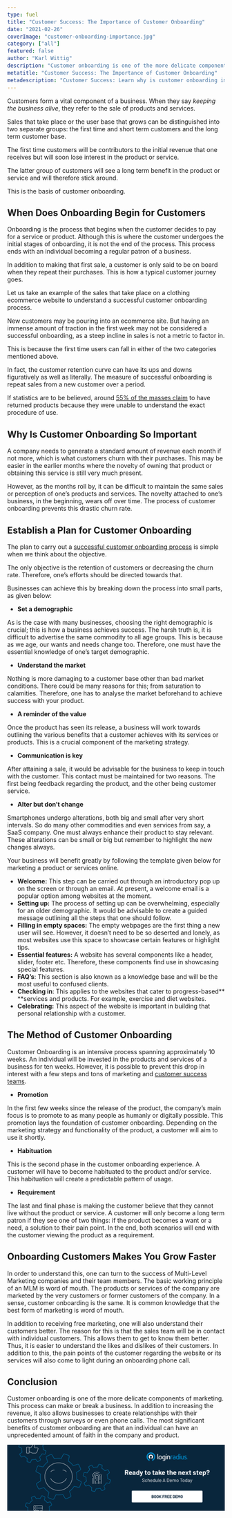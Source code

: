```yaml
---
type: fuel
title: "Customer Success: The Importance of Customer Onboarding"
date: "2021-02-26"
coverImage: "customer-onboarding-importance.jpg"
category: ["all"]
featured: false
author: "Karl Wittig"
description: "Customer onboarding is one of the more delicate components of marketing. This process can make or break a business. In addition to increasing the revenue, it also allows businesses to create relationships with their customers."
metatitle: "Customer Success: The Importance of Customer Onboarding"
metadescription: "Customer Success: Learn why is customer onboarding important to the success of a business. Ultimate guide to carrying out a successful customer onboarding process."
---
```


Customers form a vital component of a business. When they say _keeping the business alive_, they refer to the sale of products and services. 

Sales that take place or the user base that grows can be distinguished into two separate groups: the first time and short term customers and the long term customer base. 

The first time customers will be contributors to the initial revenue that one receives but will soon lose interest in the product or service. 

The latter group of customers will see a long term benefit in the product or service and will therefore stick around. 

This is the basis of customer onboarding. 


## When Does Onboarding Begin for Customers 

Onboarding is the process that begins when the customer decides to pay for a service or product. Although this is where the customer undergoes the initial stages of onboarding, it is not the end of the process. This process ends with an individual becoming a regular patron of a business. 

In addition to making that first sale, a customer is only said to be on board when they repeat their purchases. This is how a typical customer journey goes.

Let us take an example of the sales that take place on a clothing ecommerce website to understand a successful customer onboarding process.

New customers may be pouring into an ecommerce site. But having an immense amount of traction in the first week may not be considered a successful onboarding, as a steep incline in sales is not a metric to factor in. 

This is because the first time users can fall in either of the two categories mentioned above. 

In fact, the customer retention curve can have its ups and downs figuratively as well as literally. The measure of successful onboarding is repeat sales from a new customer over a period. 

If statistics are to be believed, around [55% of the masses claim](https://www.wyzowl.com/customer-onboarding-statistics/) to have returned products because they were unable to understand the exact procedure of use. 


## Why Is Customer Onboarding So Important

A company needs to generate a standard amount of revenue each month if not more, which is what customers churn with their purchases. This may be easier in the earlier months where the novelty of owning that product or obtaining this service is still very much present. 

However, as the months roll by, it can be difficult to maintain the same sales or perception of one’s products and services. The novelty attached to one’s business, in the beginning, wears off over time. The process of customer onboarding prevents this drastic churn rate. 


## Establish a Plan for Customer Onboarding

The plan to carry out a [successful customer onboarding process](https://www.loginradius.com/blog/fuel/2021/01/user-onboarding-tools/) is simple when we think about the objective. 

The only objective is the retention of customers or decreasing the churn rate. Therefore, one’s efforts should be directed towards that. 

Businesses can achieve this by breaking down the process into small parts, as given below: 



*   **Set a demographic** 

As is the case with many businesses, choosing the right demographic is crucial; this is how a business achieves success. The harsh truth is, it is difficult to advertise the same commodity to all age groups. This is because as we age, our wants and needs change too. Therefore, one must have the essential knowledge of one’s target demographic.  



*   **Understand the market** 

Nothing is more damaging to a customer base other than bad market conditions. There could be many reasons for this; from saturation to calamities. Therefore, one has to analyse the market beforehand to achieve success with your product. 



*   **A reminder of the value** 

Once the product has seen its release, a business will work towards outlining the various benefits that a customer achieves with its services or products. This is a crucial component of the marketing strategy. 



*   **Communication is key** 

After attaining a sale, it would be advisable for the business to keep in touch with the customer. This contact must be maintained for two reasons. The first being feedback regarding the product, and the other being customer service. 



*   **Alter but don’t change**

Smartphones undergo alterations, both big and small after very short intervals. So do many other commodities and even services from say, a SaaS company. One must always enhance their product to stay relevant. These alterations can be small or big but remember to highlight the new changes always. 

Your business will benefit greatly by following the template given below for marketing a product or services online. 



*   **Welcome:** This step can be carried out through an introductory pop up on the screen or through an email. At present, a welcome email is a popular option among websites at the moment. 
*   **Setting up:** The process of setting up can be overwhelming, especially for an older demographic. It would be advisable to create a guided message outlining all the steps that one should follow. 
*   **Filling in empty spaces:** The empty webpages are the first thing a new user will see. However, it doesn’t need to be so deserted and lonely, as most websites use this space to showcase certain features or highlight tips. 
*   **Essential features:** A website has several components like a header, slider, footer etc. Therefore, these components find use in showcasing special features. 
*   **FAQ’s**: This section is also known as a knowledge base and will be the most useful to confused clients. 
*   **Checking in**: This applies to the websites that cater to progress-based** **services and products. For example, exercise and diet websites. 
*   **Celebrating:** This aspect of the website is important in building that personal relationship with a customer. 


## The Method of Customer Onboarding

Customer Onboarding is an intensive process spanning approximately 10 weeks. An individual will be invested in the products and services of a business for ten weeks. However, it is possible to prevent this drop in interest with a few steps and tons of marketing and [customer success teams](https://www.loginradius.com/blog/fuel/2021/02/saas-consumer-support/). 



*   **Promotion** 

In the first few weeks since the release of the product, the company’s main focus is to promote to as many people as humanly or digitally possible. This promotion lays the foundation of customer onboarding. Depending on the marketing strategy and functionality of the product, a customer will aim to use it shortly. 



*   **Habituation**

This is the second phase in the customer onboarding experience. A customer will have to become habituated to the product and/or service. This habituation will create a predictable pattern of usage. 



*   **Requirement** 

The last and final phase is making the customer believe that they cannot live without the product or service. A customer will only become a long term patron if they see one of two things: if the product becomes a want or a need, a solution to their pain point. In the end, both scenarios will end with the customer viewing the product as a requirement. 


## Onboarding Customers Makes You Grow Faster

In order to understand this, one can turn to the success of Multi-Level Marketing companies and their team members. The basic working principle of an MLM is word of mouth. The products or services of the company are marketed by the very customers or former customers of the company. In a sense, customer onboarding is the same. It is common knowledge that the best form of marketing is word of mouth. 

In addition to receiving free marketing, one will also understand their customers better. The reason for this is that the sales team will be in contact with individual customers. This allows them to get to know them better. Thus, it is easier to understand the likes and dislikes of their customers. In addition to this, the pain points of the customer regarding the website or its services will also come to light during an onboarding phone call. 


## Conclusion

Customer onboarding is one of the more delicate components of marketing. This process can make or break a business. In addition to increasing the revenue, it also allows businesses to create relationships with their customers through surveys or even phone calls. The most significant benefits of customer onboarding are that an individual can have an unprecedented amount of faith in the company and product.

[![book-a-demo-loginradius](book-a-demo-loginradius.png)](https://www.loginradius.com/book-a-demo/)
